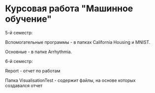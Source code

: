 **Курсовая работа "Машинное обучение"**
=========================================

5-й семестр:


  Вспомогательные программы - в папках California Housing и MNIST.

  Основные - в папке Arrhythmia.

6-й семестр:


  Report - отчет по работам
  
  Папка VisualisationTest - содержит файлы, на основе которых создавался отчет
